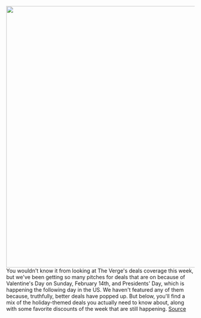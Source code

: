 <img src='https://cdn.vox-cdn.com/thumbor/YTDbdrAZWFRzlXHj4B5PoasyB7g=/0x0:2040x1360/1200x800/filters:focal(857x517:1183x843)/cdn.vox-cdn.com/uploads/chorus_image/image/68814047/akrales_190716_3546_0060.0.jpg' width='700px' /><br/>
You wouldn't know it from looking at The Verge's deals coverage this week, but we've been getting so many pitches for deals that are on because of Valentine's Day on Sunday, February 14th, and Presidents' Day, which is happening the following day in the US. We haven't featured any of them because, truthfully, better deals have popped up. But below, you'll find a mix of the holiday-themed deals you actually need to know about, along with some favorite discounts of the week that are still happening.
<a href='https://www.theverge.com/good-deals/2021/2/13/22278064/presidents-day-headphones-tech-sale-bose-beats-flex-earbuds-oneplus-8'> Source <a/>